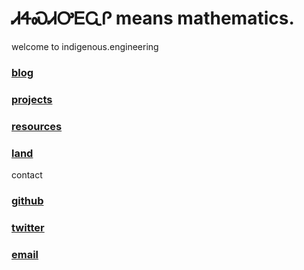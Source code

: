 # ᏗᏎᏍᏗᎤᎬᏩᎵ means mathematics.

welcome to indigenous.engineering

### [blog](https://IndigenousEngineering.github.io/blog/home.html)
### [projects](https://IndigenousEngineering.github.io/projects/all.html)
### [resources](https://IndigenousEngineering.github.io/resources/all.html)
### [land](https://IndigenousEngineering.github.io/resources/land/about.html)

contact

### [github](https://github.com/IndigenousAI)
### [twitter](https://twitter.com/IndigenousAI)
### [email](mailto:susanna@diverge.ai)
